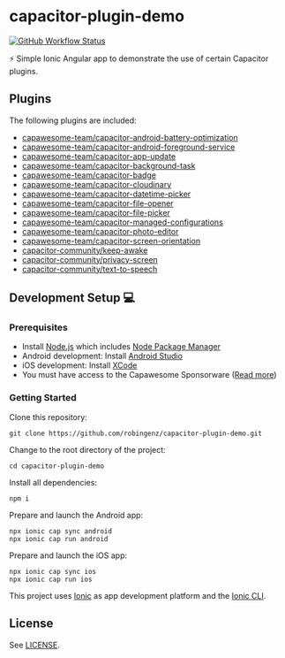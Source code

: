 # capacitor-plugin-demo

[![GitHub Workflow Status](https://img.shields.io/github/actions/workflow/status/robingenz/capacitor-plugin-demo/ci.yml?branch=main)](https://github.com/robingenz/capacitor-plugin-demo/actions)

<!-- [![GitHub tag (latest SemVer)](https://img.shields.io/github/tag/robingenz/capacitor-plugin-demo?color=brightgreen&label=version)](https://github.com/robingenz/capacitor-plugin-demo/releases) -->

⚡️ Simple Ionic Angular app to demonstrate the use of certain Capacitor plugins.

## Plugins

The following plugins are included:

- [capawesome-team/capacitor-android-battery-optimization](https://github.com/capawesome-team/capacitor-android-battery-optimization)
- [capawesome-team/capacitor-android-foreground-service](https://github.com/capawesome-team/capacitor-android-foreground-service)
- [capawesome-team/capacitor-app-update](https://github.com/capawesome-team/capacitor-app-update)
- [capawesome-team/capacitor-background-task](https://github.com/capawesome-team/capacitor-background-task)
- [capawesome-team/capacitor-badge](https://github.com/capawesome-team/capacitor-badge)
- [capawesome-team/capacitor-cloudinary](https://github.com/capawesome-team/capacitor-cloudinary)
- [capawesome-team/capacitor-datetime-picker](https://github.com/capawesome-team/capacitor-datetime-picker)
- [capawesome-team/capacitor-file-opener](https://github.com/capawesome-team/capacitor-file-opener)
- [capawesome-team/capacitor-file-picker](https://github.com/capawesome-team/capacitor-file-picker)
- [capawesome-team/capacitor-managed-configurations](https://github.com/capawesome-team/capacitor-managed-configurations)
- [capawesome-team/capacitor-photo-editor](https://github.com/capawesome-team/capacitor-photo-editor)
- [capawesome-team/capacitor-screen-orientation](https://github.com/capawesome-team/capacitor-screen-orientation)
- [capacitor-community/keep-awake](https://github.com/capacitor-community/keep-awake)
- [capacitor-community/privacy-screen](https://github.com/capacitor-community/privacy-screen)
- [capacitor-community/text-to-speech](https://github.com/capacitor-community/text-to-speech)

## Development Setup 💻

### Prerequisites

- Install [Node.js](https://nodejs.org) which includes [Node Package Manager](https://www.npmjs.com/get-npm)
- Android development: Install [Android Studio](https://developer.android.com/studio)
- iOS development: Install [XCode](https://apps.apple.com/de/app/xcode/id497799835?mt=12)
- You must have access to the Capawesome Sponsorware ([Read more](https://capawesome.io/insiders/))

### Getting Started

Clone this repository:

```
git clone https://github.com/robingenz/capacitor-plugin-demo.git
```

Change to the root directory of the project:

```
cd capacitor-plugin-demo
```

Install all dependencies:

```
npm i
```

Prepare and launch the Android app:

```
npx ionic cap sync android
npx ionic cap run android
```

Prepare and launch the iOS app:

```
npx ionic cap sync ios
npx ionic cap run ios
```

This project uses [Ionic](https://ionicframework.com/) as app development platform and the [Ionic CLI](https://ionicframework.com/docs/cli).

<!-- ## Changelog

See [CHANGELOG.md](https://github.com/robingenz/capacitor-plugin-demo/blob/main/CHANGELOG.md). -->

## License

See [LICENSE](https://github.com/robingenz/capacitor-plugin-demo/blob/main/LICENSE).
